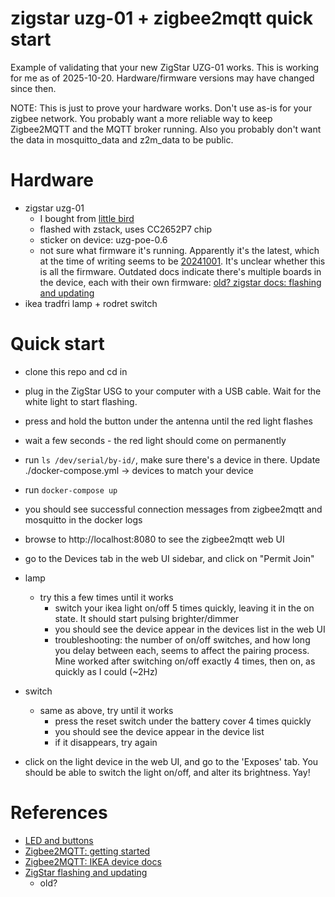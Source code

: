 # zigstar uzg-01 + zigbee2mqtt quick start

Example of validating that your new ZigStar UZG-01 works. This is working for
me as of 2025-10-20. Hardware/firmware versions may have changed since then.

NOTE: This is just to prove your hardware works. Don't use as-is for your zigbee
network. You probably want a more reliable way to keep Zigbee2MQTT and the MQTT
broker running. Also you probably don't want the data in mosquitto_data and
z2m_data to be public.

# Hardware
- zigstar uzg-01
  - I bought from [little bird](https://littlebirdelectronics.com.au/products/zigstar-uzg-01-universal-zigbee-gateway-1?_pos=1&_psq=zig&_ss=e&_v=1.0)
  - flashed with zstack, uses CC2652P7 chip
  - sticker on device: uzg-poe-0.6
  - not sure what firmware it's running. Apparently it's the latest, which at
    the time of writing seems to be [20241001](https://github.com/xyzroe/XZG/releases/tag/20241001).
    It's unclear whether this is all the firmware. Outdated docs indicate
    there's multiple boards in the device, each with their own firmware:
    [old? zigstar docs: flashing and updating](https://uzg.zig-star.com/flashing-and-updating/)
- ikea tradfri lamp + rodret switch

# Quick start
- clone this repo and cd in
- plug in the ZigStar USG to your computer with a USB cable. Wait for the white
  light to start flashing.
- press and hold the button under the antenna until the red light flashes
- wait a few seconds - the red light should come on permanently
- run `ls /dev/serial/by-id/`, make sure there's a device in there. Update
  ./docker-compose.yml -> devices to match your device
- run `docker-compose up`
- you should see successful connection messages from zigbee2mqtt and mosquitto
  in the docker logs
- browse to http://localhost:8080 to see the zigbee2mqtt web UI
- go to the Devices tab in the web UI sidebar, and click on "Permit Join"

- lamp
  - try this a few times until it works
    - switch your ikea light on/off 5 times quickly, leaving it in the on state.
      It should start pulsing brighter/dimmer
    - you should see the device appear in the devices list in the web UI
    - troubleshooting: the number of on/off switches, and how long you delay
      between each, seems to affect the pairing process. Mine worked after
      switching on/off exactly 4 times, then on, as quickly as I could (~2Hz)

- switch
  - same as above, try until it works
    - press the reset switch under the battery cover 4 times quickly
    - you should see the device appear in the device list
    - if it disappears, try again

- click on the light device in the web UI, and go to the 'Exposes' tab. You
  should be able to switch the light on/off, and alter its brightness. Yay!

# References
- [LED and buttons](https://xzg.xyzroe.cc/hardware/)
- [Zigbee2MQTT: getting started](https://www.zigbee2mqtt.io/guide/getting-started/)
- [Zigbee2MQTT: IKEA device docs](https://www.zigbee2mqtt.io/supported-devices/#v=IKEA)
- [ZigStar flashing and updating](https://uzg.zig-star.com/flashing-and-updating/)
  - old?
